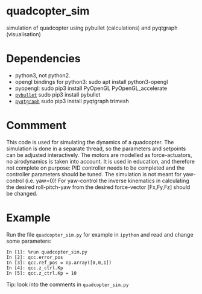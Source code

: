 # quadcopter_sim
simulation of quadcopter using pybullet (calculations) and pyqtgraph (visualisation)

# Dependencies
* python3, not python2.
* opengl bindings for python3:
  sudo apt install python3-opengl
* pyopengl:
  sudo pip3 install  PyOpenGL PyOpenGL_accelerate 
* [`pybullet`](http://bulletphysics.org/wordpress/)
  sudo pip3 install pybullet
* [`pyqtgraph`](http://www.pyqtgraph.org/)
  sudo pip3 install pyqtgraph trimesh

# Commment
This code is used for simulating the dynamics of a quadcopter. The simulation
is done in a separate thread, so the parameters and setpoints can be adjusted
interactively. The motors are modelled as force-actuators, no airodynamics
is taken into account. It is used in education, and therefore not complete
on purpose: PID controller needs to be completed and the controller
parameters should be tuned. The simulation is not meant for yaw-control
(i.e. yaw=0)! For yaw-control the inverse kinematics in calculating the
desired roll-pitch-yaw from the desired force-vector [Fx,Fy,Fz] should
be changed.

# Example
Run the file `quadcopter_sim.py` for example in `ipython` and read and change some
parameters:
```
In [1]: %run quadcopter_sim.py
In [2]: qcc.error_pos
In [3]: qcc.ref_pos = np.array([0,0,1])
In [4]: qcc.z_ctrl.Kp
In [5]: qcc.z_ctrl.Kp = 10
```
Tip: look into the comments in `quadcopter_sim.py`
